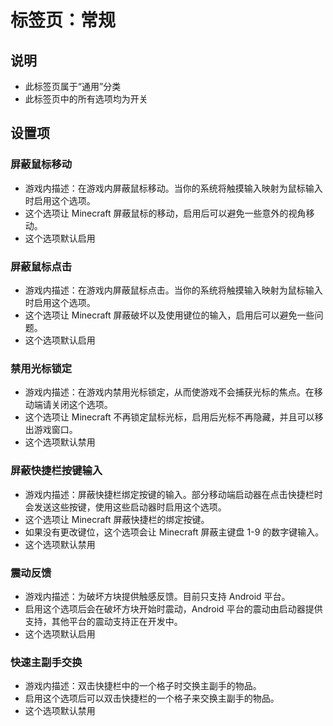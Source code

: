# 标签页：常规

## 说明

- 此标签页属于“通用”分类
- 此标签页中的所有选项均为开关

## 设置项

### 屏蔽鼠标移动

- 游戏内描述：在游戏内屏蔽鼠标移动。当你的系统将触摸输入映射为鼠标输入时启用这个选项。
- 这个选项让 Minecraft 屏蔽鼠标的移动，启用后可以避免一些意外的视角移动。
- 这个选项默认启用

### 屏蔽鼠标点击

- 游戏内描述：在游戏内屏蔽鼠标点击。当你的系统将触摸输入映射为鼠标输入时启用这个选项。
- 这个选项让 Minecraft 屏蔽破坏以及使用键位的输入，启用后可以避免一些问题。
- 这个选项默认启用

### 禁用光标锁定

- 游戏内描述：在游戏内禁用光标锁定，从而使游戏不会捕获光标的焦点。在移动端请关闭这个选项。
- 这个选项让 Minecraft 不再锁定鼠标光标，启用后光标不再隐藏，并且可以移出游戏窗口。
- 这个选项默认禁用

### 屏蔽快捷栏按键输入

- 游戏内描述：屏蔽快捷栏绑定按键的输入。部分移动端启动器在点击快捷栏时会发送这些按键，使用这些启动器时启用这个选项。
- 这个选项让 Minecraft 屏蔽快捷栏的绑定按键。
- 如果没有更改键位，这个选项会让 Minecraft 屏蔽主键盘 1-9 的数字键输入。
- 这个选项默认禁用

### 震动反馈

- 游戏内描述：为破坏方块提供触感反馈。目前只支持 Android 平台。
- 启用这个选项后会在破坏方块开始时震动，Android 平台的震动由启动器提供支持，其他平台的震动支持正在开发中。
- 这个选项默认启用

### 快速主副手交换

- 游戏内描述：双击快捷栏中的一个格子时交换主副手的物品。
- 启用这个选项后可以双击快捷栏的一个格子来交换主副手的物品。
- 这个选项默认禁用
